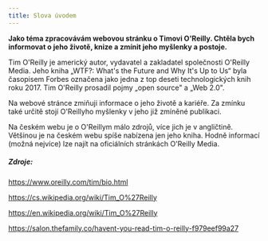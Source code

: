 ```yaml
---
title: Slova úvodem
---
```


**Jako téma zpracovávám webovou stránku o Timovi O'Reilly. Chtěla bych informovat o jeho životě, knize a zmínit jeho myšlenky a postoje.**

Tim O'Reilly je americký autor, vydavatel a zakladatel společnosti O'Reilly Media. Jeho kniha „WTF?: What's the Future and Why It's Up to Us“ byla časopisem Forbes označena jako jedna z top deseti technologických knih roku 2017. Tim O'Reilly prosadil pojmy „open source" a „Web 2.0".

Na webové stránce zmiňuji informace o jeho životě a kariéře. Za zmínku také určitě stojí O'Reillyho myšlenky v jeho již zmíněné publikaci. 

Na českém webu je o O'Reillym málo zdrojů, více jich je v angličtině. Většinou je na českém webu spíše nabízena jen jeho kniha. Hodně informací (možná nejvíce) lze najít na oficiálních stránkách O'Reilly Media. 

##### Zdroje:

https://www.oreilly.com/tim/bio.html

https://cs.wikipedia.org/wiki/Tim_O%27Reilly

https://en.wikipedia.org/wiki/Tim_O%27Reilly

https://salon.thefamily.co/havent-you-read-tim-o-reilly-f979eef99a27



